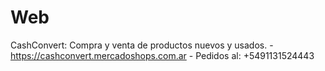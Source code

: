 # Web
CashConvert: Compra y venta de productos nuevos y usados. - https://cashconvert.mercadoshops.com.ar - Pedidos al: +5491131524443
